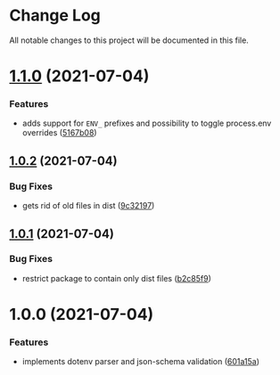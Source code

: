 # Change Log

All notable changes to this project will be documented in this file.

# [1.1.0](https://github.com/stalniy/jotenv/compare/v1.0.2...v1.1.0) (2021-07-04)


### Features

* adds support for `ENV_` prefixes and possibility to toggle process.env overrides ([5167b08](https://github.com/stalniy/jotenv/commit/5167b08026d6b363a1b7fea941f26059b9eb29ee))

## [1.0.2](https://github.com/stalniy/jotenv/compare/v1.0.1...v1.0.2) (2021-07-04)


### Bug Fixes

* gets rid of old files in dist ([9c32197](https://github.com/stalniy/jotenv/commit/9c32197f57f9c231a59d55f449297c40a254fc3d))

## [1.0.1](https://github.com/stalniy/jotenv/compare/v1.0.0...v1.0.1) (2021-07-04)


### Bug Fixes

* restrict package to contain only dist files ([b2c85f9](https://github.com/stalniy/jotenv/commit/b2c85f9fc5b1f81b4ce96186883d38fa2e18560d))

# 1.0.0 (2021-07-04)


### Features

* implements dotenv parser and json-schema validation ([601a15a](https://github.com/stalniy/jotenv/commit/601a15a88cb1c68f811b8d416f74c63f6628bc82))
